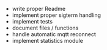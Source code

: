 * write proper Readme
* implement proper sigterm handling
* implement tests
* document files / functions
* handle automatic mqtt reconnect
* implement statistics module